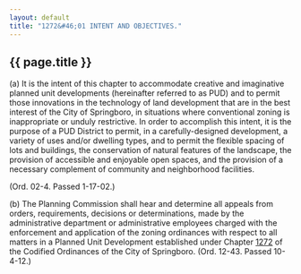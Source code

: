```yaml
---
layout: default 
title: "1272&#46;01 INTENT AND OBJECTIVES."
---
```


{{ page.title }}
----------------

​(a) It is the intent of this chapter to accommodate creative and
imaginative planned unit developments (hereinafter referred to as PUD)
and to permit those innovations in the technology of land development
that are in the best interest of the City of Springboro, in situations
where conventional zoning is inappropriate or unduly restrictive. In
order to accomplish this intent, it is the purpose of a PUD District to
permit, in a carefully-designed development, a variety of uses and/or
dwelling types, and to permit the flexible spacing of lots and
buildings, the conservation of natural features of the landscape, the
provision of accessible and enjoyable open spaces, and the provision of
a necessary complement of community and neighborhood facilities.

(Ord. 02-4. Passed 1-17-02.)

​(b) The Planning Commission shall hear and determine all appeals from
orders, requirements, decisions or determinations, made by the
administrative department or administrative employees charged with the
enforcement and application of the zoning ordinances with respect to all
matters in a Planned Unit Development established under Chapter
[1272](53182510.html) of the Codified Ordinances of the City of
Springboro. (Ord. 12-43. Passed 10-4-12.)
